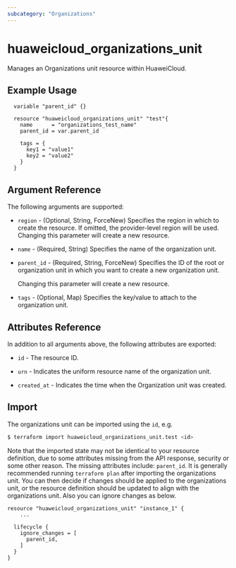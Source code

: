 ```yaml
---
subcategory: "Organizations"
---
```


# huaweicloud_organizations_unit

Manages an Organizations unit resource within HuaweiCloud.

## Example Usage

```hcl
  variable "parent_id" {}
  
  resource "huaweicloud_organizations_unit" "test"{
    name      = "organizations_test_name"
    parent_id = var.parent_id

    tags = {
      key1 = "value1"
      key2 = "value2"
    }
  }
```

## Argument Reference

The following arguments are supported:

* `region` - (Optional, String, ForceNew) Specifies the region in which to create the resource.
  If omitted, the provider-level region will be used. Changing this parameter will create a new resource.

* `name` - (Required, String) Specifies the name of the organization unit.

* `parent_id` - (Required, String, ForceNew) Specifies the ID of the root or organization unit in which
  you want to create a new organization unit.

  Changing this parameter will create a new resource.

* `tags` - (Optional, Map) Specifies the key/value to attach to the organization unit.

## Attributes Reference

In addition to all arguments above, the following attributes are exported:

* `id` - The resource ID.

* `urn` - Indicates the uniform resource name of the organization unit.

* `created_at` - Indicates the time when the Organization unit was created.

## Import

The organizations unit can be imported using the `id`, e.g.

```bash
$ terraform import huaweicloud_organizations_unit.test <id>
```

Note that the imported state may not be identical to your resource definition, due to some attributes missing from the
API response, security or some other reason. The missing attributes include: `parent_id`. It is generally recommended
running `terraform plan` after importing the organizations unit. You can then decide if changes should be applied to
the organizations unit, or the resource definition should be updated to align with the organizations unit. Also you
can ignore changes as below.

```
resource "huaweicloud_organizations_unit" "instance_1" {
    ...

  lifecycle {
    ignore_changes = [
      parent_id,
    ]
  }
}
```
